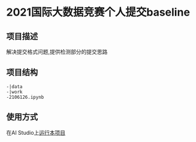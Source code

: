 # 2021国际大数据竞赛个人提交baseline

## 项目描述
解决提交格式问题,提供检测部分的提交思路

## 项目结构
```
-|data
-|work
-2106126.ipynb
```
## 使用方式
在AI Studio上[运行本项目](https://aistudio.baidu.com/aistudio/projectdetail/2106126)

